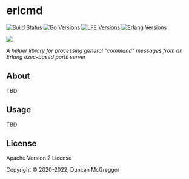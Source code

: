 # erlcmd

[![Build Status][gh-actions-badge]][gh-actions]
[![Go Versions][go badge]][go]
[![LFE Versions][lfe badge]][lfe]
[![Erlang Versions][erlang badge]][erlang]

[![][logo]][logo-large]

*A helper library for processing general "command" messages from an Erlang exec-based ports server*

## About

TBD

## Usage

TBD

## License

Apache Version 2 License

Copyright © 2020-2022, Duncan McGreggor

[//]: ---Named-Links---

[logo]: assets/images/logo-v1-x250.png
[logo-large]: assets/images/logo-v1-x1000.png
[gh-actions-badge]: https://github.com/geomyidia/erlcmd/workflows/ci%2Fcd/badge.svg
[gh-actions]: https://github.com/geomyidia/erlcmd/actions
[go]: https://golang.org/
[go badge]: https://img.shields.io/badge/go-1.18-blue.svg
[lfe]: https://github.com/lfe/lfe
[lfe badge]: https://img.shields.io/badge/lfe-2.0-blue.svg
[erlang badge]: https://img.shields.io/badge/erlang-21%20to%2025-blue.svg
[erlang]: https://github.com/geomyidia/erlcmd/blob/master/.github/workflows/cicd.yml
